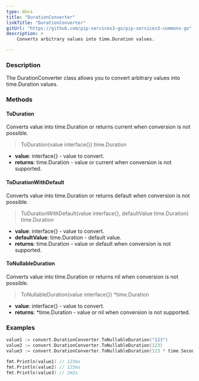 ```yaml
---
type: docs
title: "DurationConverter"
linkTitle: "DurationConverter"
gitUrl: "https://github.com/pip-services3-go/pip-services3-commons-go"
description: > 
    Converts arbitrary values into time.Duration values.

---
```


### Description
The DurationConverter class allows you to convert arbitrary values into time.Duration values.

### Methods

#### ToDuration
Converts value into time.Duration or returns current when conversion is not possible.

> ToDuration(value interface{}) time.Duration

- **value**: interface{} - value to convert.
- **returns**: time.Duration - value or current when conversion is not supported.

#### ToDurationWithDefault
Converts value into time.Duration or returns default when conversion is not possible.

> ToDurationWithDefault(value interface{}, defaultValue time.Duration) time.Duration

- **value**: interface{} - value to convert.
- **defaultValue**: time.Duration - default value.
- **returns**: time.Duration - value or default when conversion is not supported.

#### ToNullableDuration
Converts value into time.Duration or returns nil when conversion is not possible.

> ToNullableDuration(value interface{}) *time.Duration

- **value**: interface{} - value to convert.
- **returns**: *time.Duration - value or nil when conversion is not supported.


### Examples

```go
value1 := convert.DurationConverter.ToNullableDuration("123")
value2 := convert.DurationConverter.ToNullableDuration(123)
value3 := convert.DurationConverter.ToNullableDuration(123 * time.Second)

fmt.Println(value1) // 123ms
fmt.Println(value2) // 123ms
fmt.Println(value3) // 2m3s

```
